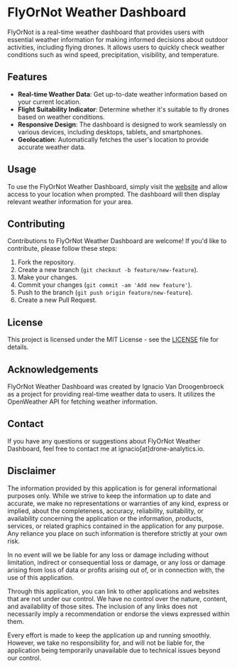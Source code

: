# FlyOrNot Weather Dashboard

FlyOrNot is a real-time weather dashboard that provides users with essential weather information for making informed decisions about outdoor activities, including flying drones. It allows users to quickly check weather conditions such as wind speed, precipitation, visibility, and temperature.

## Features

- **Real-time Weather Data**: Get up-to-date weather information based on your current location.
- **Flight Suitability Indicator**: Determine whether it's suitable to fly drones based on weather conditions.
- **Responsive Design**: The dashboard is designed to work seamlessly on various devices, including desktops, tablets, and smartphones.
- **Geolocation**: Automatically fetches the user's location to provide accurate weather data.

## Usage

To use the FlyOrNot Weather Dashboard, simply visit the [website](https:/flyornot.today) and allow access to your location when prompted. The dashboard will then display relevant weather information for your area.

## Contributing

Contributions to FlyOrNot Weather Dashboard are welcome! If you'd like to contribute, please follow these steps:

1. Fork the repository.
2. Create a new branch (`git checkout -b feature/new-feature`).
3. Make your changes.
4. Commit your changes (`git commit -am 'Add new feature'`).
5. Push to the branch (`git push origin feature/new-feature`).
6. Create a new Pull Request.

## License

This project is licensed under the MIT License - see the [LICENSE](LICENSE) file for details.

## Acknowledgements

FlyOrNot Weather Dashboard was created by Ignacio Van Droogenbroeck as a project for providing real-time weather data to users. It utilizes the OpenWeather API for fetching weather information.

## Contact

If you have any questions or suggestions about FlyOrNot Weather Dashboard, feel free to contact me at ignacio[at]drone-analytics.io.

## Disclaimer

The information provided by this application is for general informational purposes only. While we strive to keep the information up to date and accurate, we make no representations or warranties of any kind, express or implied, about the completeness, accuracy, reliability, suitability, or availability concerning the application or the information, products, services, or related graphics contained in the application for any purpose. Any reliance you place on such information is therefore strictly at your own risk.

In no event will we be liable for any loss or damage including without limitation, indirect or consequential loss or damage, or any loss or damage arising from loss of data or profits arising out of, or in connection with, the use of this application.

Through this application, you can link to other applications and websites that are not under our control. We have no control over the nature, content, and availability of those sites. The inclusion of any links does not necessarily imply a recommendation or endorse the views expressed within them.

Every effort is made to keep the application up and running smoothly. However, we take no responsibility for, and will not be liable for, the application being temporarily unavailable due to technical issues beyond our control.
